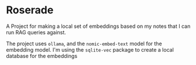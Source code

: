 # Roserade

A Project for making a local set of embeddings based on my notes that I can run
RAG queries against.

The project uses `ollama`, and the `nomic-embed-text` model for the embedding
model. I'm using the `sqlite-vec` package to create a local database for the
embeddings
